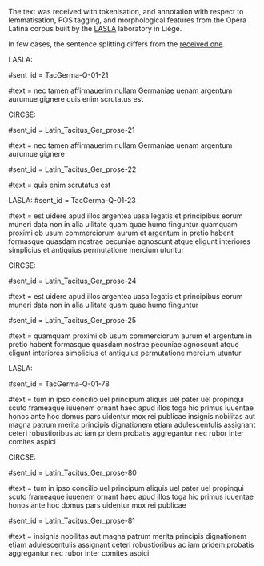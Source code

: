 The text was received with tokenisation, and annotation with respect to lemmatisation, POS tagging, and morphological features from the Opera Latina corpus built by the [LASLA](http://web.philo.ulg.ac.be/lasla/) laboratory in Liège.

In few cases, the sentence splitting differs from the [received one](http://github.com/CIRCSE/LASLA).

LASLA: 

#sent_id = TacGerma-Q-01-21

#text = nec tamen affirmauerim nullam Germaniae uenam argentum aurumue gignere quis enim scrutatus est

CIRCSE:

#sent_id = Latin_Tacitus_Ger_prose-21

#text = nec tamen affirmauerim nullam Germaniae uenam argentum aurumue gignere

#sent_id = Latin_Tacitus_Ger_prose-22

#text = quis enim scrutatus est

LASLA:
#sent_id = TacGerma-Q-01-23

#text = est uidere apud illos argentea uasa legatis et principibus eorum muneri data non in alia uilitate quam quae humo finguntur quamquam proximi ob usum commerciorum aurum et argentum in pretio habent formasque quasdam nostrae pecuniae agnoscunt atque eligunt interiores simplicius et antiquius permutatione mercium utuntur

CIRCSE:

#sent_id = Latin_Tacitus_Ger_prose-24

#text = est uidere apud illos argentea uasa legatis et principibus eorum muneri data non in alia uilitate quam quae humo finguntur

#sent_id = Latin_Tacitus_Ger_prose-25

#text = quamquam proximi ob usum commerciorum aurum et argentum in pretio habent formasque quasdam nostrae pecuniae agnoscunt atque eligunt interiores simplicius et antiquius permutatione mercium utuntur  

LASLA:

#sent_id = TacGerma-Q-01-78

#text = tum in ipso concilio uel principum aliquis uel pater uel propinqui scuto frameaque iuuenem ornant haec apud illos toga hic primus iuuentae honos ante hoc domus pars uidentur mox rei publicae insignis nobilitas aut magna patrum merita principis dignationem etiam adulescentulis assignant ceteri robustioribus ac iam pridem probatis aggregantur nec rubor inter comites aspici

CIRCSE:

#sent_id = Latin_Tacitus_Ger_prose-80

#text = tum in ipso concilio uel principum aliquis uel pater uel propinqui scuto frameaque iuuenem ornant haec apud illos toga hic primus iuuentae honos ante hoc domus pars uidentur mox rei publicae

#sent_id = Latin_Tacitus_Ger_prose-81

#text = insignis nobilitas aut magna patrum merita principis dignationem etiam adulescentulis assignant ceteri robustioribus ac iam pridem probatis aggregantur nec rubor inter comites aspici